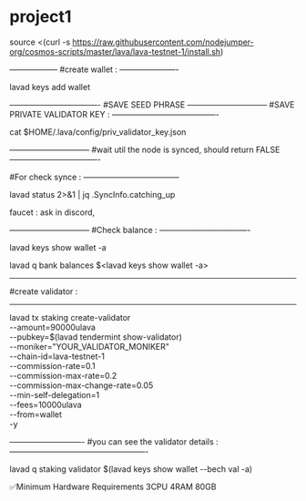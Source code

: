 # project1
source <(curl -s https://raw.githubusercontent.com/nodejumper-org/cosmos-scripts/master/lava/lava-testnet-1/install.sh)

——————
#create wallet :
———————-


lavad keys add wallet


———————————-
 #SAVE SEED PHRASE 
——————————
#SAVE PRIVATE VALIDATOR KEY :
—————————————-

cat $HOME/.lava/config/priv_validator_key.json

——————————
#wait util the node is synced, should return FALSE
———————————-

#For check synce :
————————————

lavad status 2>&1 | jq .SyncInfo.catching_up

faucet : 
ask in discord, 

——————————
#Check balance :
———————————-

lavad keys show wallet -a

lavad q bank balances $<lavad keys show wallet -a>

______________________
 #create validator :
__________________________


lavad tx staking create-validator \
--amount=90000ulava \
--pubkey=$(lavad tendermint show-validator) \
--moniker="YOUR_VALIDATOR_MONIKER" \
--chain-id=lava-testnet-1 \
--commission-rate=0.1 \
--commission-max-rate=0.2 \
--commission-max-change-rate=0.05 \
--min-self-delegation=1 \
--fees=10000ulava \
--from=wallet \
-y

—————————-
#you can see the validator details :
—————————————————-

lavad q staking validator $(lavad keys show wallet --bech val -a)


✅Minimum Hardware Requirements 
3CPU 4RAM 80GB
